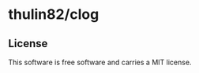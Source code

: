 thulin82/clog
=========

License
------------------

This software is free software and carries a MIT license.